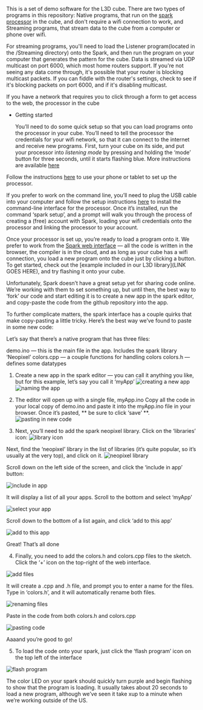 This is a set of demo software for the L3D cube.  There are two types of programs in this repository:  Native programs,
that run on the [spark processor](https://www.spark.io/) in the cube, and don't require a wifi connection to work,
and Streaming programs, that stream data to the cube from a computer or phone over wifi.

For streaming programs, you'll need to load the Listener program(located in the /Streaming directory) onto the Spark, 
and then run the program on your computer that generates the pattern for the cube.  Data is streamed via UDP multicast on port 
6000, which most home routers support.  If you're not seeing any data come through, it's possible that your router is blocking
multicast packets.  If you can fiddle with the router's settings, check to see if it's blocking packets on port 6000, and if 
it's disabling multicast.  

If you have a network that requires you to click through a form to get access to the web, the processor in the cube

* Getting started

	You’ll need to do some quick setup so that you can load programs onto the processor in your cube.  You’ll need to tell the processor the credentials for your wifi network, so that it can connect to the internet and receive new programs.  First,  turn your cube on its side, and put your processor into *listening mode* by pressing and holding the ‘mode’ button for three seconds, until it starts flashing blue.  More instructions are available [here](http://docs.spark.io/connect/)

Follow the instructions [here](http://docs.spark.io/start/) to use your phone or tablet to set up the processor.  

If you prefer to work on the command line, you’ll need to plug the USB cable into your computer and follow the setup instructions [here](http://docs.spark.io/cli/) to install the command-line interface for the processor.  Once it’s installed, run the command ‘spark setup’, and a prompt will walk you through the process of creating a (free) account with Spark, loading your wifi credentials onto the processor and linking the processor to your account.

Once your processor is set up, you’re ready to load a program onto it.  We prefer to work from the [Spark web interface](https://www.spark.io/build) — all the code is written in the browser, the compiler is in the cloud, and as long as your cube has a wifi connection, you load a new program onto the cube just by clicking a button.  To get started, check out the [example included in our L3D library](LINK GOES HERE), and try flashing it onto your cube.

Unfortunately, Spark doesn’t have a great setup yet for sharing code online.  We’re working with them to set something up, but until then, the best way to ‘fork’ our code and start editing it is to create a new app in the spark editor, and copy-paste the code from the github repository into the app.  

To further complicate matters, the spark interface has a couple quirks that make copy-pasting a little tricky.  Here’s the best way we’ve found to paste in some new code:

Let’s say that there’s a native program that has three files:

demo.ino — this is the main file in the app.  Includes the spark 					 library ‘Neopixel’
colors.cpp — a couple functions for handling colors
colors.h — defines some datatypes

1. Create a new app in the spark editor — you can call it anything you like, but for this example, let’s say you call it ‘myApp’
![creating a new app](http://cl.ly/image/161p0M0j2z3C/Screen%20Shot%202014-10-01%20at%2012.29.23%20PM.png)
![naming the app](http://cl.ly/image/0i2a1J2U331u/Screen%20Shot%202014-10-01%20at%2012.29.29%20PM.png)

2. The editor will open up with a single file, myApp.ino  Copy all the code in your local copy of demo.ino and paste it into the myApp.ino file in your browser.  Once it’s pasted, ** be sure to click ‘save’ **.
![pasting in new code](http://cl.ly/image/39392f402n1a/Screen%20Shot%202014-10-01%20at%2012.30.12%20PM.png)

3. Next, you’ll need to add the spark neopixel library.  Click on the ‘libraries’ icon:
![library icon](http://cl.ly/image/1g3a3t0P3z3k/Screen%20Shot%202014-10-01%20at%2012.30.24%20PM.png)

Next, find the ‘neopixel’ library in the list of libraries (it’s quite popular, so it’s usually at the very top), and click on it.
![neopixel library](http://cl.ly/image/3C450h1x0L39/Screen%20Shot%202014-10-01%20at%2012.30.29%20PM.png)

Scroll down on the left side of the screen, and click the ‘include in app’ button:

![include in app](http://cl.ly/image/0X1A1l281q2G/Screen%20Shot%202014-10-01%20at%2012.30.40%20PM.png)

It will display a list of all your apps.  Scroll to the bottom and select ‘myApp’

![select your app](http://cl.ly/image/0q1B2x3i2f1T/Screen%20Shot%202014-10-01%20at%2012.30.46%20PM.png)

Scroll down to the bottom of a list again, and click ‘add to this app’

![add to this app](http://cl.ly/image/1y1K3M0N0X2u/Screen%20Shot%202014-10-01%20at%2012.30.54%20PM.png)

Great!  That’s all done

4. Finally, you need to add the colors.h and colors.cpp files to the sketch.  Click the ‘+’ icon on the top-right of the web interface.

![add files](http://cl.ly/image/0N2b0Z1m3O2J/Screen%20Shot%202014-10-01%20at%2012.59.25%20PM.png)

It will create a .cpp and .h file, and prompt you to enter a name for the files.  Type in ‘colors.h’, and it will automatically rename both files.

![renaming files](http://cl.ly/image/3r3u1N362W2J/Screen%20Shot%202014-10-01%20at%2012.59.28%20PM.png)

Paste in the code from both colors.h and colors.cpp

![pasting code](http://cl.ly/image/0G253T2n2g45/Screen%20Shot%202014-10-01%20at%2012.59.38%20PM.png)

Aaaand you’re good to go!

5.  To load the code onto your spark, just click the ‘flash program’ icon on the top left of the interface

![flash program](http://cl.ly/image/3d18301k1N3E/Screen%20Shot%202014-10-01%20at%201.01.49%20PM.png)

The color LED on your spark should quickly turn purple and begin flashing to show that the program is loading.  It usually takes about 20 seconds to load a new program, although we’ve seen it take xup to a minute when we’re working outside of the US.